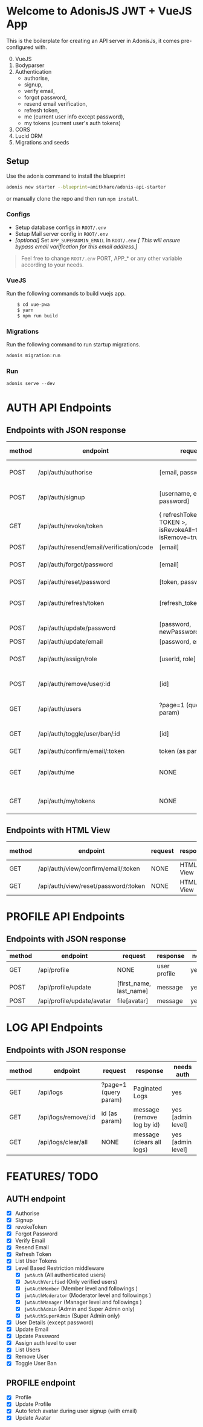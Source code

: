 
# Welcome to AdonisJS JWT + VueJS App

This is the boilerplate for creating an API server in AdonisJs, it comes pre-configured with.

0. VueJS
1. Bodyparser
2. Authentication
	-    authorise,
	-    signup,
	-    verify email,
	-    forgot password,
	-    resend email verification,
	-   refresh token,
	-    me (current user info except password),
	-    my tokens (current user's auth tokens)
3. CORS
4. Lucid ORM
5. Migrations and seeds

## Setup

Use the adonis command to install the blueprint

```bash
adonis new starter --blueprint=amitkhare/adonis-api-starter
```

or manually clone the repo and then run `npm install`.


### Configs
- Setup database configs in `ROOT/.env`
- Setup Mail server config in `ROOT/.env`
- *[optional]* Set `APP_SUPERADMIN_EMAIL` in `ROOT/.env` *[ This will ensure bypass email varification for this email address.]*

> Feel free to change `ROOT/.env` PORT, APP_* or any other variable according to your needs.


### VueJS
Run the following commands to build vuejs app.
```bash
    $ cd vue-pwa
    $ yarn
    $ npm run build
```
### Migrations
Run the following command to run startup migrations.

```js
adonis migration:run
```

### Run
```js
adonis serve --dev
```

# AUTH API Endpoints

## Endpoints with JSON response

| method   | endpoint | request   | response   | needs auth   |
| ------------ | ------------ | ------------ | ------------ | ------------ |
| POST  | /api/auth/authorise  |  [email, password] |  jwt and refresh token  | no  |
| POST  | /api/auth/signup  |  [username, email, password] |  jwt and refresh token  | no  |
| GET  | /api/auth/revoke/token  |  { refreshToken=< TOKEN >, isRevokeAll=true/false, isRemove=true/false } |  message  | yes |
| POST  | /api/auth/resend/email/verification/code  |  [email] |  message  | no  |
| POST |  /api/auth/forgot/password | [email] |  message/ sends email  | no  |
| POST |  /api/auth/reset/password | [token, password] |  message  | no  |
| POST |  /api/auth/refresh/token | [refresh_token] |  jwt and new refresh token   | no  |
| POST |  /api/auth/update/password | [password, newPassword] |  message  | yes  |
| POST |  /api/auth/update/email | [password, email] |  message  | yes  |
| POST |  /api/auth/assign/role | [userId, role] |  message  | yes (Super Admin)  |
| POST |  /api/auth/remove/user/:id | [id] |  message  | yes (Super Admin)  |
| GET |  /api/auth/users  |  ?page=1 (query param) |  paginated users list  | yes (Manager Level)  |
| GET |  /api/auth/toggle/user/ban/:id  |  [id] | message | yes (Super Admin)  |
| GET |  /api/auth/confirm/email/:token  |  token (as param) |  message  | no  |
| GET |  /api/auth/me | NONE |  Current User Info except password   | yes  |
| GET |  /api/auth/my/tokens | NONE |  Current User Tokens   | yes  |

## Endpoints with HTML View

| method   | endpoint | request   | response   | needs auth   |
| ------------ | ------------ | ------------ | ------------ | ------------ |
| GET |  /api/auth/view/confirm/email/:token | NONE |  HTML View   | no  |
| GET |  /api/auth/view/reset/password/:token | NONE |  HTML View   | no  |

# PROFILE API Endpoints

## Endpoints with JSON response

| method   | endpoint | request   | response   | needs auth   |
| ------------ | ------------ | ------------ | ------------ | ------------ |
| GET |  /api/profile  |  NONE |  user profile  | yes  |
| POST |  /api/profile/update  |  [first_name, last_name] |  message  | yes(verified)  |
| POST |  /api/profile/update/avatar  |  file[avatar] |  message  | yes(verified)  |

# LOG API Endpoints

## Endpoints with JSON response

| method   | endpoint | request   | response   | needs auth   |
| ------------ | ------------ | ------------ | ------------ | ------------ |
| GET |  /api/logs  |  ?page=1 (query param) |  Paginated Logs  | yes  |
| GET |  /api/logs/remove/:id  |  id (as param) |  message (remove log by id)  | yes [admin level]  |
| GET |  /api/logs/clear/all  |  NONE | message (clears all logs)  | yes [admin level]  |


# FEATURES/ TODO
## AUTH endpoint
- [x] Authorise
- [x] Signup
- [x] revokeToken
- [x] Forgot Password
- [x] Verify Email
- [x] Resend Email
- [x] Refresh Token
- [x] List User Tokens
- [x] Level Based Restriction middleware
  - [x] `jwtAuth` (All authenticated users)
  - [x] `JwtAuthVerified` (Only verified users)
  - [x] `jwtAuthMember` (Member level and followings )
  - [x] `jwtAuthModerator` (Moderator level and followings )
  - [x] `jwtAuthManager` (Manager level and followings )
  - [x] `jwtAuthAdmin` (Admin and Super Admin only)
  - [x] `jwtAuthSuperAdmin` (Super Admin only)
- [x] User Details (except password)
- [x] Update Email
- [x] Update Password
- [x] Assign auth level to user
- [x] List Users
- [x] Remove User
- [x] Toggle User Ban

## PROFILE endpoint
- [x] Profile
- [x] Update Profile
- [x] Auto fetch avatar during user signup (with email)
- [x] Update Avatar
